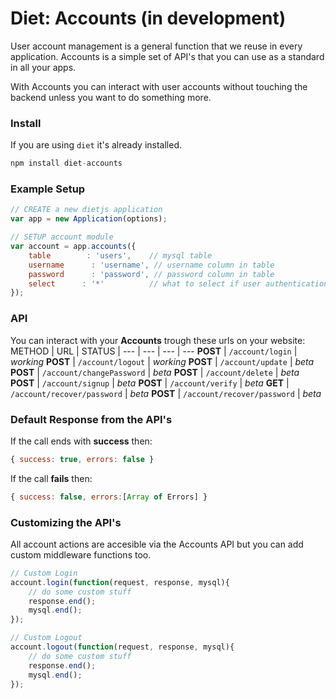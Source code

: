 # Diet: Accounts (in development)
User account management is a general function that we reuse in every application. Accounts is a simple set of API's that you can use as a standard in all your apps. 

With Accounts you can interact with user accounts without touching the backend unless you want to do something more.

### Install
If you are using `diet` it's already installed.
```javascript
npm install diet-accounts
```

### Example Setup
```javascript
// CREATE a new dietjs application
var app = new Application(options);

// SETUP account module
var account = app.accounts({
	table		 : 'users',	   // mysql table
	username      : 'username',	// username column in table
	password	  : 'password',	// password column in table
	select		: '*'	 	   // what to select if user authentication is successfull
});
```

### API
You can interact with your **Accounts** trough these urls on your website:
METHOD | URL  | STATUS |
--- | --- | --- | --- 
**POST**  | `/account/login` | *working*
**POST**  | `/account/logout` | *working*
**POST**  | `/account/update` | *beta*
**POST**  | `/account/changePassword` | *beta*
**POST**  | `/account/delete` | *beta*
**POST**  | `/account/signup` | *beta*
**POST** | `/account/verify` | *beta*
**GET**  | `/account/recover/password` | *beta*
**POST**  | `/account/recover/password` | *beta*

### Default Response from the API's
If the call ends with **success** then:
```javascript
{ success: true, errors: false }
```
If the call  **fails** then:
```javascript
{ success: false, errors:[Array of Errors] }
```

### Customizing the API's
All account actions are accesible via the Accounts API but you can add custom middleware functions too.
 
```javascript
// Custom Login
account.login(function(request, response, mysql){
	// do some custom stuff
	response.end();
	mysql.end();
});

// Custom Logout
account.logout(function(request, response, mysql){
	// do some custom stuff
	response.end();
	mysql.end();
});
```

